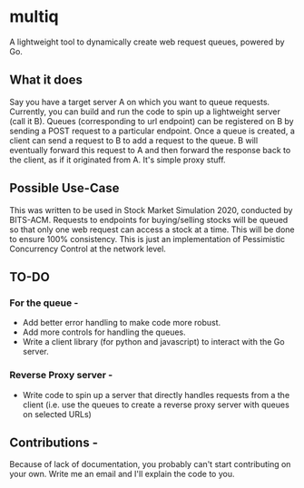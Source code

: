 # multiq
A lightweight tool to dynamically create web request queues, powered by Go.

## What it does
Say you have a target server A on which you want to queue requests.
Currently, you can build and run the code to spin up a lightweight server (call it B). Queues (corresponding to url endpoint)
can be registered on B by sending a POST request to a particular endpoint. Once a queue is created, a client
can send a request to B to add a request to the queue. B will eventually forward this request to A and then forward the response
back to the client, as if it originated from A. It's simple proxy stuff.

## Possible Use-Case
This was written to be used in Stock Market Simulation 2020, conducted by BITS-ACM. Requests to endpoints for buying/selling
stocks will be queued so that only one web request can access a stock at a time. This will be done to ensure 100% consistency.
This is just an implementation of Pessimistic Concurrency Control at the network level.

## TO-DO
### For the queue - 
* Add better error handling to make code more robust.
* Add more controls for handling the queues.
* Write a client library (for python and javascript) to interact with the Go server.

### Reverse Proxy server - 
* Write code to spin up a server that directly handles requests from a the client (i.e. use the queues to create a reverse proxy
server with queues on selected URLs)

## Contributions - 
Because of lack of documentation, you probably can't start contributing on your own. Write me an email and I'll explain the code
to you.

